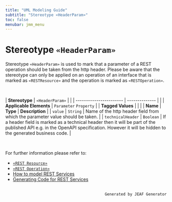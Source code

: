 ```yaml
---
title: "UML Modeling Guide"
subtitle: "Stereotype «HeaderParam»"
toc: false
menubar: jmm_menu
---
```


# Stereotype `«HeaderParam»`
Stereotype `«HeaderParam»` is used to mark that a parameter of a REST operation should be taken from the http header. Please be aware that the stereotype can only be applied on an operation of an interface that is marked as `«RESTResource»` and the operation is marked as `«RESTOperation»`.

<br>

| **Stereotype**          | `«HeaderParam»` | |
| ----------------------- | -------------- | |
| **Applicable Elements** | `Parameter` `Property`        |
| **Tagged Values**       |                       |                                                                                                                                                                                                          |
| **Name**                | **Type**              | **Description**                                                                                                                                                                                          |
| `value`   | `String` | Name of the http header field from which the parameter value should be taken. |
| `technicalHeader`   | `Boolean` | If a header field is marked as a technical header then it will be part of the published API e.g. in the OpenAPI specification. However it will be hidden to the generated business code. |

<br>

For further information please refer to: 
- [`«REST Resource»`](/uml-modeling-guide/jmm/RESTResource) 
- [`«REST Operation»`](/uml-modeling-guide/jmm/RESTOperation) 
- [How to model REST Services](/uml-modeling-guide/how-tos/how-to-model-rest-service-apis) 
- [Generating Code for REST Services](/developer-guide/code-for-jeaf-services)


<br>

<div style="text-align: right"><code>Generated by JEAF Generator</code></div>

    